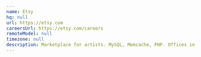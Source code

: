 ```yaml
---
name: Etsy
hq: null
url: https://etsy.com
careersUrl: https://etsy.com/careers
remoteModel: null
timezone: null
description: Marketplace for artists. MySQL, Memcache, PHP. Offices in Dublin, Paris, San Francisco, New York, London and Melbourne.
---
```


